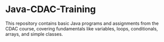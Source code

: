 # Java-CDAC-Training
This repository contains basic Java programs and assignments from the CDAC course, covering fundamentals like variables, loops, conditionals, arrays, and simple classes.
